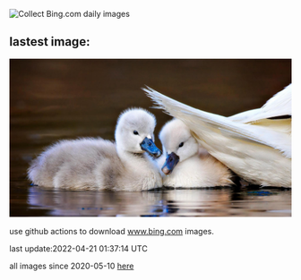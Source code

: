 ![Collect Bing.com daily images](https://github.com/counter2015/bing-daily-images/workflows/Collect%20Bing.com%20daily%20images/badge.svg)
## lastest image:
![](images/MuteSwan.jpg)

use github actions to download www.bing.com images.

last update:2022-04-21 01:37:14 UTC

all images since 2020-05-10 [here](https://github.com/counter2015/bing-daily-images/tree/master/images) 
